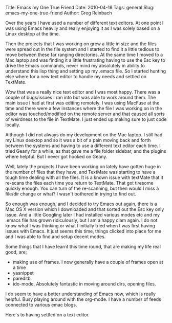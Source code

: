 Title: Emacs my One True Friend
Date: 2010-04-18
Tags: general
Slug: emacs-my-one-true-friend
Author: Greg Reinbach

Over the years I have used a number of different text editors. At one point I was using Emacs heavily and really enjoying it as I was solely based on a Linux desktop at the time. 

Then the projects that I was working on grew a little in size and the files were spread out in the file system and I started to find it a little tedious to move between these far ranging directories. At the same time I moved to a Mac laptop and was finding it a little frustrating having to use the Esc key to drive the Emacs commands, never mind my absolutely in ability to understand this lisp thing and setting up my .emacs file. So I started hunting else where for a new text editor to handle my needs and settled on TextMate.

Wow that was a really nice text editor and I was most happy. There was a couple of bugs/issues I ran into but was able to work around them. The main issue I had at first was editing remotely. I was using MacFuse at the time and there were a few instances where the file I was working on in the editor was touched/modified on the remote server and that caused all sorts of weirdness to the file in TextMate. I just ended up making sure to just code locally. 

Although I did not always do my development on the Mac laptop. I still had my Linux desktop and so it was a bit of a pain moving back and forth between the systems and having to use a different text editor each time. I tried Geany for a while, as that gave me a file folder sidebar, and the plugins where helpful. But I never got hooked on Geany.

Well, lately the projects I have been working on lately have gotten huge in the number of files that they have, and TextMate was starting to have a tough time dealing with all the files. It is a known issue with textMate that it re-scans the files each time you return to TextMate. That got tiresome quickly enough. You can turn of the re-scanning, but then would I miss a file/dir change or what? I wasn't bothered in trying to find out.

So enough was enough, and I decided to try Emacs out again, there is a Mac OS X version which I downloaded and that sorted out the Esc key only issue. And a little Googling later I had installed various modes etc and my .emacs file has grown ridiculously, but I am a happy clam again.  I do not know what I was thinking or what I initially tried when I was first having issues with Emacs. It just seems this time, things clicked into place for me and I was able to find and setup decent modes. 

Some things that I have learnt this time round, that are making my life real good, are;

- making use of frames. I now generally have a couple of frames open at a time
- yasnippet
- pareditb
- ido-mode. Absolutely fantastic in moving around dirs, opening files.

I do seem to have a better understanding of Emacs now, which is really helpful. Busy playing around with the org-mode. I have a number of feeds connected to various emac blogs.

Here's to having settled on a text editor.

